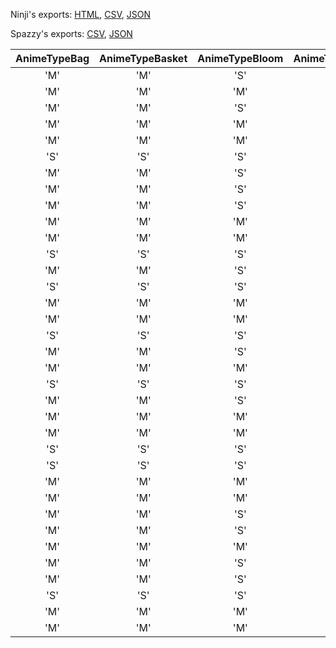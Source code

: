 Ninji's exports: [HTML](https://wuffs.org/acnh/bcsv_150/html/NmlNpcRaceParam.html), [CSV](https://wuffs.org/acnh/bcsv_150/csv/NmlNpcRaceParam.csv), [JSON](https://wuffs.org/acnh/bcsv_150/json/NmlNpcRaceParam.json)

Spazzy's exports: [CSV](https://github.com/McSpazzy/acnh-csv/blob/master/NmlNpcRaceParam.csv), [JSON](https://github.com/McSpazzy/acnh-json/blob/master/NmlNpcRaceParam.json)

| AnimeTypeBag | AnimeTypeBasket | AnimeTypeBloom | AnimeTypeBook | AnimeTypeDrink | AnimeTypeFirewood | AnimeTypeFishingRod | AnimeTypeFood | AnimeTypeHandGlass | AnimeTypeNet | AnimeTypeSitDown | AnimeTypeSmartPhone | AnimeTypeUmbrella | AnimeTypeWateringCan | Label |
|:--:|:--:|:--:|:--:|:--:|:--:|:--:|:--:|:--:|:--:|:--:|:--:|:--:|:--:|:--:|
| 'M' | 'M' | 'S' | 'M' | 'M' | 'S' | 'M' | 'L' | 'M' | 'M' | '07' | 'L' | 'S' | 'M' | 'ant' | 
| 'M' | 'M' | 'M' | 'M' | 'L' | 'L' | 'M' | 'L' | 'M' | 'M' | '34' | 'L' | 'M' | 'M' | 'bea' | 
| 'M' | 'M' | 'S' | 'M' | 'M' | 'S' | 'M' | 'M' | 'L' | 'M' | '09' | 'M' | 'S' | 'M' | 'brd' | 
| 'M' | 'M' | 'M' | 'S' | 'M' | 'L' | 'M' | 'M' | 'L' | 'M' | '28' | 'M' | 'M' | 'M' | 'bul' | 
| 'M' | 'M' | 'M' | 'M' | 'M' | 'M' | 'M' | 'M' | 'L' | 'M' | '13' | 'M' | 'M' | 'M' | 'cat' | 
| 'S' | 'S' | 'S' | 'S' | 'M' | 'S' | 'M' | 'S' | 'S' | 'M' | '06' | 'S' | 'M' | 'S' | 'cbr' | 
| 'M' | 'M' | 'S' | 'M' | 'L' | 'M' | 'M' | 'L' | 'L' | 'M' | '19' | 'L' | 'M' | 'M' | 'chn' | 
| 'M' | 'M' | 'S' | 'S' | 'M' | 'L' | 'M' | 'M' | 'L' | 'M' | '22' | 'M' | 'M' | 'M' | 'cow' | 
| 'M' | 'M' | 'S' | 'S' | 'M' | 'L' | 'M' | 'M' | 'L' | 'M' | '21' | 'M' | 'M' | 'M' | 'crd' | 
| 'M' | 'M' | 'M' | 'M' | 'M' | 'M' | 'M' | 'M' | 'M' | 'M' | '17' | 'M' | 'M' | 'M' | 'der' | 
| 'M' | 'M' | 'M' | 'M' | 'M' | 'M' | 'M' | 'M' | 'L' | 'M' | '15' | 'M' | 'M' | 'M' | 'dog' | 
| 'S' | 'S' | 'S' | 'S' | 'S' | 'S' | 'M' | 'S' | 'L' | 'M' | '03' | 'S' | 'M' | 'S' | 'duk' | 
| 'M' | 'M' | 'S' | 'M' | 'L' | 'L' | 'M' | 'L' | 'M' | 'M' | '27' | 'M' | 'L' | 'M' | 'elp' | 
| 'S' | 'S' | 'S' | 'S' | 'S' | 'S' | 'M' | 'S' | 'S' | 'M' | '04' | 'S' | 'S' | 'S' | 'flg' | 
| 'M' | 'M' | 'M' | 'M' | 'L' | 'M' | 'M' | 'L' | 'L' | 'M' | '18' | 'M' | 'M' | 'M' | 'goa' | 
| 'M' | 'M' | 'M' | 'M' | 'L' | 'L' | 'M' | 'L' | 'M' | 'M' | '33' | 'L' | 'L' | 'M' | 'gor' | 
| 'S' | 'S' | 'S' | 'S' | 'L' | 'S' | 'S' | 'S' | 'L' | 'M' | '00' | 'M' | 'S' | 'S' | 'ham' | 
| 'M' | 'M' | 'S' | 'S' | 'M' | 'L' | 'M' | 'M' | 'L' | 'M' | '24' | 'S' | 'L' | 'M' | 'hip' | 
| 'M' | 'M' | 'M' | 'M' | 'M' | 'L' | 'M' | 'L' | 'M' | 'M' | '32' | 'L' | 'M' | 'M' | 'hrs' | 
| 'S' | 'S' | 'S' | 'M' | 'M' | 'M' | 'M' | 'M' | 'L' | 'M' | '11' | 'M' | 'M' | 'S' | 'kal' | 
| 'M' | 'M' | 'S' | 'S' | 'M' | 'L' | 'M' | 'L' | 'M' | 'M' | '20' | 'M' | 'M' | 'M' | 'kgr' | 
| 'M' | 'M' | 'M' | 'M' | 'M' | 'L' | 'M' | 'L' | 'M' | 'M' | '30' | 'L' | 'S' | 'M' | 'lon' | 
| 'M' | 'M' | 'M' | 'M' | 'S' | 'L' | 'M' | 'S' | 'L' | 'M' | '10' | 'M' | 'M' | 'S' | 'mnk' | 
| 'S' | 'S' | 'S' | 'S' | 'S' | 'S' | 'M' | 'S' | 'S' | 'M' | '02' | 'S' | 'S' | 'S' | 'mus' | 
| 'S' | 'S' | 'S' | 'M' | 'M' | 'M' | 'M' | 'L' | 'M' | 'M' | '12' | 'M' | 'M' | 'S' | 'ocp' | 
| 'M' | 'M' | 'M' | 'M' | 'M' | 'L' | 'M' | 'L' | 'M' | 'M' | '23' | 'L' | 'M' | 'M' | 'ost' | 
| 'M' | 'M' | 'M' | 'M' | 'M' | 'L' | 'M' | 'L' | 'M' | 'M' | '31' | 'L' | 'L' | 'M' | 'pbr' | 
| 'M' | 'M' | 'S' | 'S' | 'L' | 'L' | 'S' | 'L' | 'M' | 'L' | '05' | 'L' | 'S' | 'M' | 'pgn' | 
| 'M' | 'M' | 'S' | 'M' | 'M' | 'M' | 'M' | 'M' | 'M' | 'M' | '16' | 'M' | 'M' | 'M' | 'pig' | 
| 'M' | 'M' | 'M' | 'M' | 'M' | 'M' | 'M' | 'S' | 'L' | 'M' | '14' | 'M' | 'M' | 'M' | 'rbt' | 
| 'M' | 'M' | 'S' | 'S' | 'M' | 'L' | 'M' | 'L' | 'L' | 'M' | '25' | 'M' | 'L' | 'M' | 'rhn' | 
| 'M' | 'M' | 'S' | 'S' | 'L' | 'S' | 'M' | 'L' | 'M' | 'M' | '08' | 'M' | 'M' | 'M' | 'shp' | 
| 'S' | 'S' | 'S' | 'S' | 'S' | 'S' | 'M' | 'S' | 'L' | 'S' | '01' | 'M' | 'M' | 'S' | 'squ' | 
| 'M' | 'M' | 'M' | 'M' | 'M' | 'L' | 'M' | 'L' | 'L' | 'M' | '26' | 'M' | 'M' | 'M' | 'tig' | 
| 'M' | 'M' | 'M' | 'M' | 'M' | 'L' | 'M' | 'L' | 'M' | 'M' | '29' | 'M' | 'M' | 'M' | 'wol' | 
